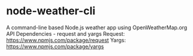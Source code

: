 # node-weather-cli

A command-line based Node.js weather app using OpenWeatherMap.org API 
Dependencies - request and yargs
Request: https://www.npmjs.com/package/request
Yargs: https://www.npmjs.com/package/yargs
